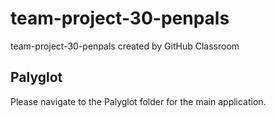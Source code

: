 # team-project-30-penpals
team-project-30-penpals created by GitHub Classroom

## Palyglot

Please navigate to the Palyglot folder for the main application.
